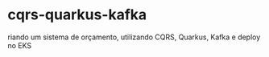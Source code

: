 # cqrs-quarkus-kafka
riando um sistema de orçamento, utilizando CQRS, Quarkus, Kafka e deploy no EKS
